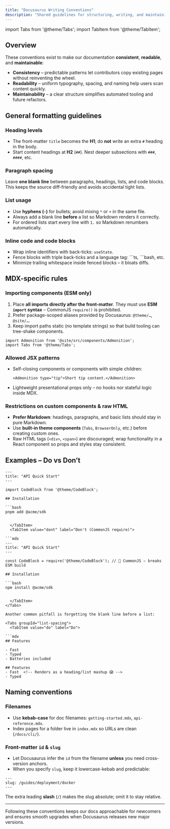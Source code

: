 ```yaml
---
title: "Docusaurus Writing Conventions"
description: "Shared guidelines for structuring, writing, and maintaining content in our Docusaurus documentation site."
---
```


import Tabs from '@theme/Tabs';
import TabItem from '@theme/TabItem';

<!-- MDX files support JSX imports after the front-matter. Keep all imports grouped here. -->

## Overview

These conventions exist to make our documentation **consistent**, **readable**, and **maintainable**:

- **Consistency** – predictable patterns let contributors copy existing pages without reinventing the wheel.
- **Readability** – uniform typography, spacing, and naming help users scan content quickly.
- **Maintainability** – a clear structure simplifies automated tooling and future refactors.

## General formatting guidelines

### Heading levels

- The front-matter `title` becomes the **H1**; do **not** write an extra `#` heading in the body.
- Start content headings at **H2** (`##`). Nest deeper subsections with `###`, `####`, etc.

### Paragraph spacing

Leave **one blank line** between paragraphs, headings, lists, and code blocks. This keeps the source diff-friendly and avoids accidental tight lists.

### List usage

- Use **hyphens (`-`)** for bullets; avoid mixing `*` or `+` in the same file.
- Always add a blank line **before** a list so Markdown renders it correctly.
- For ordered lists start every line with `1.` so Markdown renumbers automatically.

### Inline code and code blocks

- Wrap inline identifiers with back-ticks: ``useState``.
- Fence blocks with triple back-ticks and a language tag: \`\`\`ts, \`\`\`bash, etc.
- Minimize trailing whitespace inside fenced blocks – it bloats diffs.

## MDX-specific rules

### Importing components (ESM only)

1. Place **all imports directly after the front-matter**. They must use **ESM `import` syntax** – CommonJS `require()` is prohibited.
2. Prefer package-scoped aliases provided by Docusaurus: `@theme/…`, `@site/…`.
3. Keep import paths static (no template strings) so that build tooling can tree-shake components.

```mdx
import Admonition from '@site/src/components/Admonition';
import Tabs from '@theme/Tabs';
```

### Allowed JSX patterns

- Self-closing components or components with simple children:

  ```mdx
  <Admonition type="tip">Short tip content.</Admonition>
  ```

- Lightweight presentational props only – no hooks nor stateful logic inside MDX.

### Restrictions on custom components & raw HTML

- **Prefer Markdown**: headings, paragraphs, and basic lists should stay in pure Markdown.
- Use **built-in theme components** (`Tabs`, `BrowserOnly`, etc.) before creating custom ones.
- Raw HTML tags (`<div>`, `<span>`) are discouraged; wrap functionality in a React component so props and styles stay consistent.

## Examples – **Do** vs **Don’t**

<Tabs groupId="do-vs-dont">
  <TabItem value="do" label="Do (ESM import)">

```mdx
---
title: "API Quick Start"
---

import CodeBlock from '@theme/CodeBlock';

## Installation

```bash
pnpm add @acme/sdk
```

```

  </TabItem>
  <TabItem value="dont" label="Don't (CommonJS require)">

```mdx
---
title: "API Quick Start"
---

const CodeBlock = require('@theme/CodeBlock'); // 🚫 CommonJS – breaks ESM build

## Installation

```bash
npm install @acme/sdk
```

```

  </TabItem>
</Tabs>

Another common pitfall is forgetting the blank line before a list:

<Tabs groupId="list-spacing">
  <TabItem value="do" label="Do">

```mdx
## Features

- Fast
- Typed
- Batteries included
```

  </TabItem>
  <TabItem value="dont" label="Don't">

```mdx
## Features
- Fast  <!-- Renders as a heading/list mashup 😱 -->
- Typed
```

  </TabItem>
</Tabs>

## Naming conventions

### Filenames

- Use **kebab-case** for doc filenames: `getting-started.mdx`, `api-reference.mdx`.
- Index pages for a folder live in `index.mdx` so URLs are clean (`/docs/cli/`).

### Front-matter `id` & `slug`

- Let Docusaurus infer the `id` from the filename **unless** you need cross-version anchors.
- When you specify `slug`, keep it lowercase-kebab and predictable:

```mdx
---
slug: /guides/deployment/docker
---
```

The extra leading **slash** (`/`) makes the slug absolute; omit it to stay relative.

---

Following these conventions keeps our docs approachable for newcomers and ensures smooth upgrades when Docusaurus releases new major versions.

